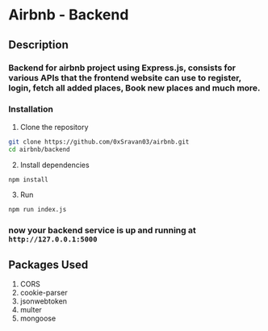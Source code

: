 # Airbnb - Backend

## Description

### Backend for airbnb project using Express.js, consists for various APIs that the frontend website can use to register, login, fetch all added places, Book new places and much more.

### Installation

1. Clone the repository

```bash
git clone https://github.com/0xSravan03/airbnb.git
cd airbnb/backend

```

2. Install dependencies

```bash
npm install
```

3. Run

```bash
npm run index.js
```

### now your backend service is up and running at `http://127.0.0.1:5000`

## Packages Used

1. CORS
2. cookie-parser
3. jsonwebtoken
4. multer
5. mongoose
